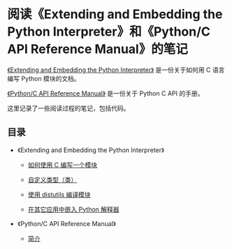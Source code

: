# 阅读《Extending and Embedding the Python Interpreter》和《Python/C API Reference Manual》的笔记

[《Extending and Embedding the Python Interpreter》](https://docs.python.org/2.7/extending/index.html) 是一份关于如何用 C 语言编写 Python 模块的文档。

[《Python/C API Reference Manual》](https://docs.python.org/2.7/c-api/index.html) 是一份关于 Python C API 的手册。

这里记录了一些阅读过程的笔记，包括代码。

## 目录

- 《Extending and Embedding the Python Interpreter》

    - [如何使用 C 编写一个模块](extending_and_embedding/extending_python_with_c)

    - [自定义类型（类）](extending_and_embedding/define_new_type)

    - [使用 distutils 编译模块](extending_and_embedding/building_c_extensions_with_distutils)

    - [在其它应用中嵌入 Python 解释器](extending_and_embedding/embendding_python_in_another_application)

- 《Python/C API Reference Manual》

    - [简介](c_api/intro)